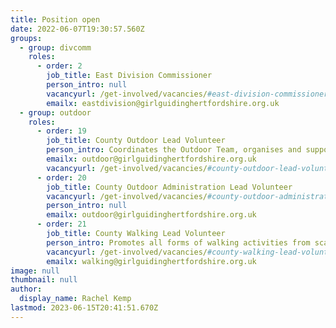 ```yaml
---
title: Position open
date: 2022-06-07T19:30:57.560Z
groups:
  - group: divcomm
    roles:
      - order: 2
        job_title: East Division Commissioner
        person_intro: null
        vacancyurl: /get-involved/vacancies/#east-division-commissioner
        emailx: eastdivision@girlguidinghertfordshire.org.uk
  - group: outdoor
    roles:
      - order: 19
        job_title: County Outdoor Lead Volunteer
        person_intro: Coordinates the Outdoor Team, organises and supports outdoor events and trainings, liaising with other advisers, and promoting an enthusiasm for the outdoors.
        emailx: outdoor@girlguidinghertfordshire.org.uk
        vacancyurl: /get-involved/vacancies/#county-outdoor-lead-volunteer
      - order: 20
        job_title: County Outdoor Administration Lead Volunteer
        vacancyurl: /get-involved/vacancies/#county-outdoor-administration-lead-volunteer
        person_intro: null
        emailx: outdoor@girlguidinghertfordshire.org.uk
      - order: 21
        job_title: County Walking Lead Volunteer
        person_intro: Promotes all forms of walking activities from scavenger hunts to mountaineering. Supports members undertaking Walking Scheme training and advises on walking events.
        vacancyurl: /get-involved/vacancies/#county-walking-lead-volunteer
        emailx: walking@girlguidinghertfordshire.org.uk
image: null
thumbnail: null
author:
  display_name: Rachel Kemp
lastmod: 2023-06-15T20:41:51.670Z
---
```

